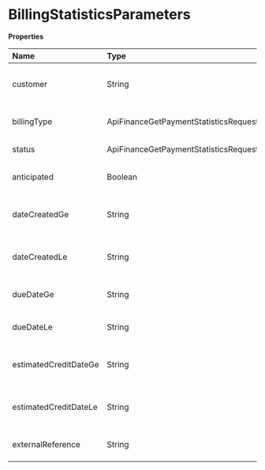 # BillingStatisticsParameters

**Properties**

| Name                  | Type                                               | Required | Description                               |
| :-------------------- | :------------------------------------------------- | :------- | :---------------------------------------- |
| customer              | String                                             | ❌       | Filter by unique customer identifier      |
| billingType           | ApiFinanceGetPaymentStatisticsRequestBillingType   | ❌       | Filter by payment method                  |
| status                | ApiFinanceGetPaymentStatisticsRequestPaymentStatus | ❌       | Filter by status                          |
| anticipated           | Boolean                                            | ❌       | Filter early registrations or not         |
| dateCreatedGe         | String                                             | ❌       | Filter from initial creation date         |
| dateCreatedLe         | String                                             | ❌       | Filter from final creation date           |
| dueDateGe             | String                                             | ❌       | Filter from initial due date              |
| dueDateLe             | String                                             | ❌       | Filter by final due date                  |
| estimatedCreditDateGe | String                                             | ❌       | Filter from estimated initial credit date |
| estimatedCreditDateLe | String                                             | ❌       | Filter from estimated end credit date     |
| externalReference     | String                                             | ❌       | Filter by your system identifier          |

<!-- This file was generated by liblab | https://liblab.com/ -->
